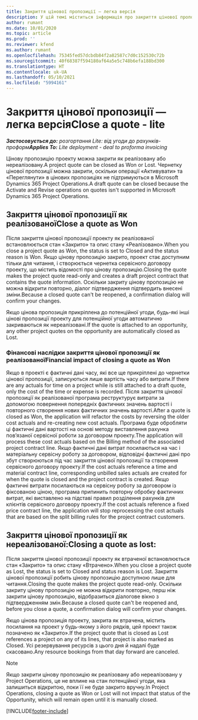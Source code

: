 ```yaml
---
title: Закриття цінової пропозиції — легка версія
description: У цій темі міститься інформація про закриття цінової пропозиції у Project Operations.
author: rumant
ms.date: 10/01/2020
ms.topic: article
ms.prod: ''
ms.reviewer: kfend
ms.author: rumant
ms.openlocfilehash: 75345fed57dcbdb84f2a82587c7d0c152530c72b
ms.sourcegitcommit: 40f68387f594180af64a5e5c748b6efa188bd300
ms.translationtype: HT
ms.contentlocale: uk-UA
ms.lasthandoff: 05/10/2021
ms.locfileid: "5994161"
---
```

# <a name="close-a-quote---lite"></a><span data-ttu-id="8b5f9-103">Закриття цінової пропозиції — легка версія</span><span class="sxs-lookup"><span data-stu-id="8b5f9-103">Close a quote - lite</span></span>

<span data-ttu-id="8b5f9-104">_**Застосовується до:** розгортання Lite: від угоди до рахунків-проформ_</span><span class="sxs-lookup"><span data-stu-id="8b5f9-104">_**Applies To:** Lite deployment - deal to proforma invoicing_</span></span>

<span data-ttu-id="8b5f9-105">Цінову пропозицію проекту можна закрити як реалізовану або нереалізовану.</span><span class="sxs-lookup"><span data-stu-id="8b5f9-105">A project quote can be closed as Won or Lost.</span></span> <span data-ttu-id="8b5f9-106">Чернетку цінової пропозиції можна закрити, оскільки операції «Активувати» та «Переглянути» в цінових пропозиціях не підтримуються в Microsoft Dynamics 365 Project Operations.</span><span class="sxs-lookup"><span data-stu-id="8b5f9-106">A draft quote can be closed because the Activate and Revise operations on quotes isn't supported in Microsoft Dynamics 365 Project Operations.</span></span>

## <a name="close-a-quote-as-won"></a><span data-ttu-id="8b5f9-107">Закриття цінової пропозиції як реалізованої</span><span class="sxs-lookup"><span data-stu-id="8b5f9-107">Close a quote as Won</span></span>

<span data-ttu-id="8b5f9-108">Після закриття цінової пропозиції проекту як реалізованої встановлюється стан «Закрито» та опис стану «Реалізовано».</span><span class="sxs-lookup"><span data-stu-id="8b5f9-108">When you close a project quote as Won, the status is set to Closed and the status reason is Won.</span></span> <span data-ttu-id="8b5f9-109">Якщо цінову пропозицію закрито, проект стає доступним тільки для читання, і створюється чернетка сервісного договору проекту, що містить відомості про цінову пропозицію.</span><span class="sxs-lookup"><span data-stu-id="8b5f9-109">Closing the quote makes the project quote read-only and creates a draft project contract that contains the quote information.</span></span> <span data-ttu-id="8b5f9-110">Оскільки закриту цінову пропозицію не можна відкрити повторно, діалог підтвердження підтвердить внесені зміни.</span><span class="sxs-lookup"><span data-stu-id="8b5f9-110">Because a closed quote can't be reopened, a confirmation dialog will confirm your changes.</span></span>

<span data-ttu-id="8b5f9-111">Якщо цінова пропозиція прикріплена до потенційної угоди, будь-які інші цінові пропозиції проекту для потенційної угоди автоматично закриваються як нереалізовані.</span><span class="sxs-lookup"><span data-stu-id="8b5f9-111">If the quote is attached to an opportunity, any other project quotes on the opportunity are automatically closed as Lost.</span></span>

### <a name="financial-impact-of-closing-a-quote-as-won"></a><span data-ttu-id="8b5f9-112">Фінансові наслідки закриття цінової пропозиції як реалізованої</span><span class="sxs-lookup"><span data-stu-id="8b5f9-112">Financial impact of closing a quote as Won</span></span>

<span data-ttu-id="8b5f9-113">Якщо в проекті є фактичні дані часу, які все ще прикріплені до чернетки цінової пропозиції, записуються лише вартість часу або витрати.</span><span class="sxs-lookup"><span data-stu-id="8b5f9-113">If there are any actuals for time on a project while is still attached to a draft quote, only the cost of the time or expense is recorded.</span></span> <span data-ttu-id="8b5f9-114">Після закриття цінової пропозиції як реалізованої програма реструктурує витрати за допомогою повернення попередніх фактичних значень вартості і повторного створення нових фактичних значень вартості.</span><span class="sxs-lookup"><span data-stu-id="8b5f9-114">After a quote is closed as Won, the application will refactor the costs by reversing the older cost actuals and re-creating new cost actuals.</span></span> <span data-ttu-id="8b5f9-115">Програма буде обробляти ці фактичні дані вартості на основі методу виставлення рахунка пов’язаної сервісної роботи за договором проекту.</span><span class="sxs-lookup"><span data-stu-id="8b5f9-115">The application will process these cost actuals based on the Billing method of the associated project contract line.</span></span> <span data-ttu-id="8b5f9-116">Якщо фактичні дані витрат посилаються на час і матеріальну сервісну роботу за договором, відповідні фактичні дані про збут створюються під час закриття цінової пропозиції та створення сервісного договору проекту.</span><span class="sxs-lookup"><span data-stu-id="8b5f9-116">If the cost actuals reference a time and material contract line, corresponding unbilled sales actuals are created for when the quote is closed and the project contract is created.</span></span> <span data-ttu-id="8b5f9-117">Якщо фактичні витрати посилаються на сервісну роботу за договором із фіксованою ціною, програма припинить повторну обробку фактичних витрат, які виставлено на підставі правил розділення рахунків для клієнтів сервісного договору проекту.</span><span class="sxs-lookup"><span data-stu-id="8b5f9-117">If the cost actuals reference a fixed price contract line, the application will stop reprocessing the cost actuals that are based on the split billing rules for the project contract customers.</span></span>

## <a name="closing-a-quote-as-lost"></a><span data-ttu-id="8b5f9-118">Закриття цінової пропозиції як нереалізованої:</span><span class="sxs-lookup"><span data-stu-id="8b5f9-118">Closing a quote as lost:</span></span>

<span data-ttu-id="8b5f9-119">Після закриття цінової пропозиції проекту як втраченої встановлюється стан «Закрито» та опис стану «Втрачено».</span><span class="sxs-lookup"><span data-stu-id="8b5f9-119">When you close a project quote as Lost, the status is set to Closed and status reason is Lost.</span></span> <span data-ttu-id="8b5f9-120">Закриття цінової пропозиції робить цінову пропозицію доступною лише для читання.</span><span class="sxs-lookup"><span data-stu-id="8b5f9-120">Closing the quote makes the project quote read-only.</span></span> <span data-ttu-id="8b5f9-121">Оскільки закриту цінову пропозицію не можна відкрити повторно, перш ніж закрити цінову пропозицію, відобразиться діалогове вікно з підтвердженням змін.</span><span class="sxs-lookup"><span data-stu-id="8b5f9-121">Because a closed quote can't be reopened and, before you close a quote, a confirmation dialog will confirm your changes.</span></span>

<span data-ttu-id="8b5f9-122">Якщо цінова пропозиція проекту, закрита як втрачена, містить посилання на проект у будь-якому з його рядків, цей проект також позначено як «Закрито».</span><span class="sxs-lookup"><span data-stu-id="8b5f9-122">If the project quote that is closed as Lost references a project on any of its lines, that project is also marked as Closed.</span></span> <span data-ttu-id="8b5f9-123">Усі резервування ресурсів з цього дня й надалі буде скасовано.</span><span class="sxs-lookup"><span data-stu-id="8b5f9-123">Any resource bookings from that day forward are canceled.</span></span>

> [!NOTE]
> <span data-ttu-id="8b5f9-124">Якщо закрити цінову пропозицію як реалізовану або нереалізовану у Project Operations, це не вплине на стан потенційної угоди, яка залишиться відкритою, поки її не буде закрито вручну.</span><span class="sxs-lookup"><span data-stu-id="8b5f9-124">In Project Operations, closing a quote as Won or Lost will not impact that status of the Opportunity, which will remain open until it is manually closed.</span></span>


[!INCLUDE[footer-include](../../includes/footer-banner.md)]